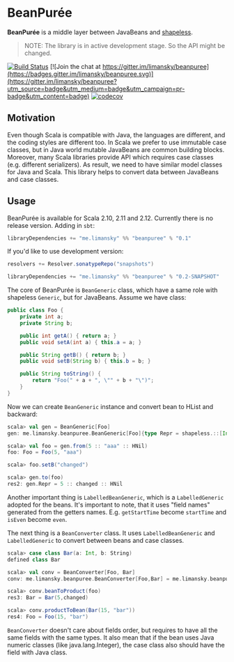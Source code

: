 BeanPurée
=========

**BeanPurée** is a middle layer between JavaBeans and [shapeless][shapeless].

> NOTE: The library is in active development stage. So the API might be changed.

[![Build Status](https://travis-ci.org/limansky/beanpuree.svg?branch=master)](https://travis-ci.org/limansky/beanpuree)
[![Join the chat at https://gitter.im/limansky/beanpuree](https://badges.gitter.im/limansky/beanpuree.svg)](https://gitter.im/limansky/beanpuree?utm_source=badge&utm_medium=badge&utm_campaign=pr-badge&utm_content=badge)
[![codecov](https://codecov.io/gh/limansky/beanpuree/branch/master/graph/badge.svg)](https://codecov.io/gh/limansky/beanpuree)

## Motivation

Even though Scala is compatible with Java, the languages are different, and the
coding styles are different too.  In Scala we prefer to use immutable case classes,
but in Java world mutable JavaBeans are common building blocks.  Moreover, many
Scala libraries provide API which requires case classes (e.g. different serializers).
As result, we need to have similar model classes for Java and Scala.  This library
helps to convert data between JavaBeans and case classes.

## Usage

BeanPurée is available for Scala 2.10, 2.11 and 2.12.  Currently there is no
release version.  Adding in `sbt`:

```Scala
libraryDependencies += "me.limansky" %% "beanpuree" % "0.1"
```

If you'd like to use development version:

```Scala
resolvers += Resolver.sonatypeRepo("snapshots")

libraryDependencies += "me.limansky" %% "beanpuree" % "0.2-SNAPSHOT"
```

The core of BeanPurée is `BeanGeneric` class, which have a same role with
shapeless `Generic`, but for JavaBeans.  Assume we have class:

```Java
public class Foo {
    private int a;
    private String b;

    public int getA() { return a; }
    public void setA(int a) { this.a = a; }

    public String getB() { return b; }
    public void setB(String b) { this.b = b; }

    public String toString() {
        return "Foo(" + a + ", \"" + b + "\")";
    }
}

```

Now we can create `BeanGeneric` instance and convert bean to HList and backward:

```Scala
scala> val gen = BeanGeneric[Foo]
gen: me.limansky.beanpuree.BeanGeneric[Foo]{type Repr = shapeless.::[Int,shapeless.::[String,shapeless.HNil]]}

scala> val foo = gen.from(5 :: "aaa" :: HNil)
foo: Foo = Foo(5, "aaa")

scala> foo.setB("changed")

scala> gen.to(foo)
res2: gen.Repr = 5 :: changed :: HNil
```

Another important thing is `LabelledBeanGeneric`, which is a `LabelledGeneric` adopted
for the beans.  It's important to note, that it uses "field names" generated from the
getters names.  E.g.  `getStartTime` become `startTime` and `isEven` become `even`.

The next thing is a `BeanConverter` class.  It uses `LabelledBeanGeneric` and `LabelledGeneric`
to convert between beans and case classes.

```Scala
scala> case class Bar(a: Int, b: String)
defined class Bar

scala> val conv = BeanConverter[Foo, Bar]
conv: me.limansky.beanpuree.BeanConverter[Foo,Bar] = me.limansky.beanpuree.BeanConverter$$anon$1@4eae0bc5

scala> conv.beanToProduct(foo)
res3: Bar = Bar(5,changed)

scala> conv.productToBean(Bar(15, "bar"))
res4: Foo = Foo(15, "bar")
```

`BeanConverter` doesn't care about fields order, but requires to have all the
same fields with the same types.  It also mean that if the bean uses Java
numeric classes (like java.lang.Integer), the case class also should have the
field with Java class.

[shapeless]: http://github.com/milessabin/shapeless
